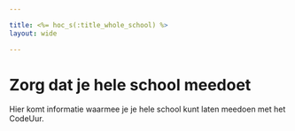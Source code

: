 ```yaml
---

title: <%= hoc_s(:title_whole_school) %>
layout: wide

---
```


# Zorg dat je hele school meedoet

Hier komt informatie waarmee je je hele school kunt laten meedoen met het CodeUur.